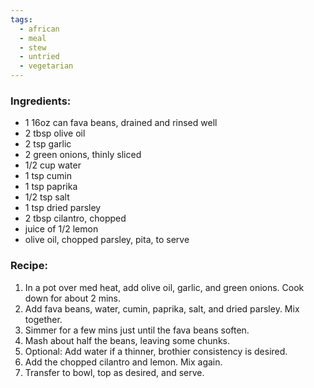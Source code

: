 ```yaml
---
tags:
  - african
  - meal
  - stew
  - untried
  - vegetarian
---
```

### Ingredients:
- 1 16oz can fava beans, drained and rinsed well
- 2 tbsp olive oil
- 2 tsp garlic
- 2 green onions, thinly sliced
- 1/2 cup water
- 1 tsp cumin
- 1 tsp paprika
- 1/2 tsp salt
- 1 tsp dried parsley
- 2 tbsp cilantro, chopped
- juice of 1/2 lemon
- olive oil, chopped parsley, pita, to serve

### Recipe:
1. In a pot over med heat, add olive oil, garlic, and green onions. Cook down for about 2 mins. 
2. Add fava beans, water, cumin, paprika, salt, and dried parsley. Mix together.
3. Simmer for a few mins just until the fava beans soften. 
4. Mash about half the beans, leaving some chunks. 
5. Optional: Add water if a thinner, brothier consistency is desired. 
6. Add the chopped cilantro and lemon. Mix again. 
7. Transfer to bowl, top as desired, and serve. 